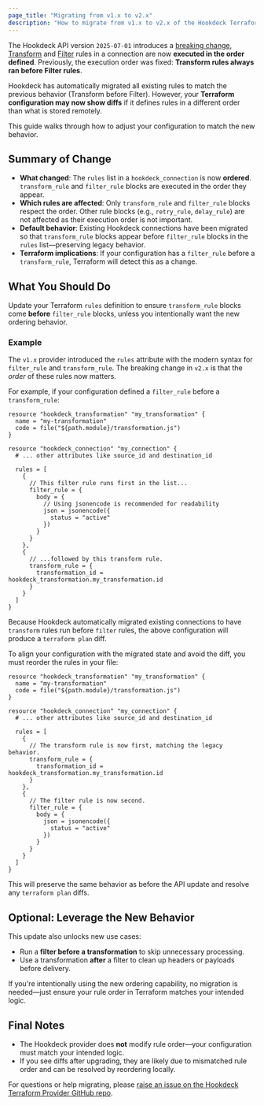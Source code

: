 ```yaml
---
page_title: "Migrating from v1.x to v2.x"
description: "How to migrate from v1.x to v2.x of the Hookdeck Terraform Provider"
---
```


The Hookdeck API version `2025-07-01` introduces a [breaking change](https://hookdeck.com/docs/api#2025-07-01), [Transform](https://hookdeck.com/docs/transformations) and [Filter](https://hookdeck.com/docs/filters) rules in a connection are now **executed in the order defined**. Previously, the execution order was fixed: **Transform rules always ran before Filter rules**.

Hookdeck has automatically migrated all existing rules to match the previous behavior (Transform before Filter). However, your **Terraform configuration may now show diffs** if it defines rules in a different order than what is stored remotely.

This guide walks through how to adjust your configuration to match the new behavior.

## Summary of Change

- **What changed**: The `rules` list in a `hookdeck_connection` is now **ordered**. `transform_rule` and `filter_rule` blocks are executed in the order they appear.
- **Which rules are affected**: Only `transform_rule` and `filter_rule` blocks respect the order. Other rule blocks (e.g., `retry_rule`, `delay_rule`) are not affected as their execution order is not important.
- **Default behavior**: Existing Hookdeck connections have been migrated so that `transform_rule` blocks appear before `filter_rule` blocks in the `rules` list—preserving legacy behavior.
- **Terraform implications**: If your configuration has a `filter_rule` before a `transform_rule`, Terraform will detect this as a change.

## What You Should Do

Update your Terraform `rules` definition to ensure `transform_rule` blocks come **before** `filter_rule` blocks, unless you intentionally want the new ordering behavior.

### Example

The `v1.x` provider introduced the `rules` attribute with the modern syntax for `filter_rule` and `transform_rule`. The breaking change in `v2.x` is that the *order* of these rules now matters.

For example, if your configuration defined a `filter_rule` before a `transform_rule`:

```hcl
resource "hookdeck_transformation" "my_transformation" {
  name = "my-transformation"
  code = file("${path.module}/transformation.js")
}

resource "hookdeck_connection" "my_connection" {
  # ... other attributes like source_id and destination_id

  rules = [
    {
      // This filter rule runs first in the list...
      filter_rule = {
        body = {
          // Using jsonencode is recommended for readability
          json = jsonencode({
            status = "active"
          })
        }
      }
    },
    {
      // ...followed by this transform rule.
      transform_rule = {
        transformation_id = hookdeck_transformation.my_transformation.id
      }
    }
  ]
}
```

Because Hookdeck automatically migrated existing connections to have `transform` rules run before `filter` rules, the above configuration will produce a `terraform plan` diff.

To align your configuration with the migrated state and avoid the diff, you must reorder the rules in your file:

```hcl
resource "hookdeck_transformation" "my_transformation" {
  name = "my-transformation"
  code = file("${path.module}/transformation.js")
}

resource "hookdeck_connection" "my_connection" {
  # ... other attributes like source_id and destination_id

  rules = [
    {
      // The transform rule is now first, matching the legacy behavior.
      transform_rule = {
        transformation_id = hookdeck_transformation.my_transformation.id
      }
    },
    {
      // The filter rule is now second.
      filter_rule = {
        body = {
          json = jsonencode({
            status = "active"
          })
        }
      }
    }
  ]
}
```

This will preserve the same behavior as before the API update and resolve any `terraform plan` diffs.

## Optional: Leverage the New Behavior

This update also unlocks new use cases:

- Run a **filter before a transformation** to skip unnecessary processing.
- Use a transformation **after** a filter to clean up headers or payloads before delivery.

If you're intentionally using the new ordering capability, no migration is needed—just ensure your rule order in Terraform matches your intended logic.

## Final Notes

- The Hookdeck provider does **not** modify rule order—your configuration must match your intended logic.
- If you see diffs after upgrading, they are likely due to mismatched rule order and can be resolved by reordering locally.

For questions or help migrating, please [raise an issue on the Hookdeck Terraform Provider GitHub repo](https://github.com/hookdeck/terraform-provider-hookdeck/issues).
